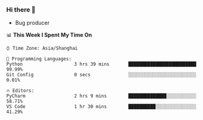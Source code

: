 ### Hi there 👋
* Bug producer
<!--START_SECTION:waka-->
📊 **This Week I Spent My Time On** 

```text
⌚︎ Time Zone: Asia/Shanghai

💬 Programming Languages: 
Python                   3 hrs 39 mins       █████████████████████████   99.99% 
Git Config               0 secs              ░░░░░░░░░░░░░░░░░░░░░░░░░   0.01%

🔥 Editors: 
PyCharm                  2 hrs 9 mins        ██████████████░░░░░░░░░░░   58.71% 
VS Code                  1 hr 30 mins        ██████████░░░░░░░░░░░░░░░   41.29%

```


<!--END_SECTION:waka-->
